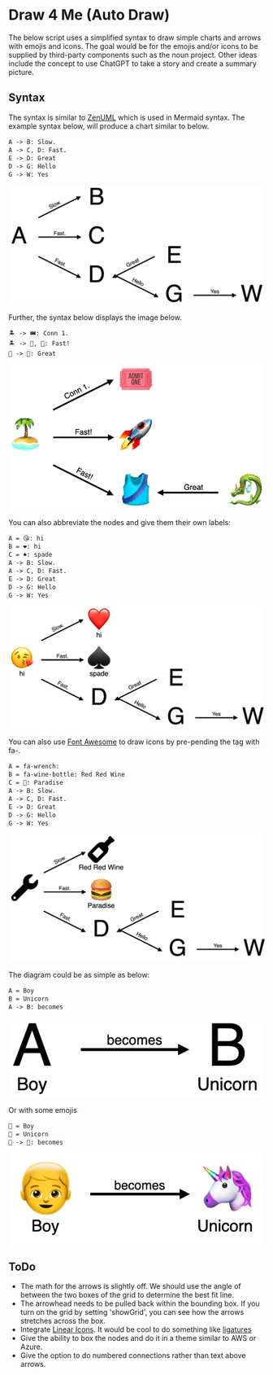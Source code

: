 # Draw 4 Me (Auto Draw)

The below script uses a simplified syntax to draw simple charts and
arrows with emojis and icons. The goal would be for the emojis and/or icons
to be supplied by third-party components such as the noun project. Other ideas
include the concept to use ChatGPT to take a story and create a summary picture.

## Syntax

The syntax is similar to [ZenUML](https://mermaid.js.org/syntax/zenuml.html) which is used in Mermaid syntax. The example syntax below, will produce a chart similar to below.

```draw4me
A -> B: Slow.
A -> C, D: Fast.
E -> D: Great
D -> G: Hello
G -> W: Yes 
```

![Example Diagram](./docs/imgs/example.png)

Further, the syntax below displays the image below.

```draw4me
🏝️ -> 🎟️: Conn 1.
🏝️ -> 🚀, 🎽: Fast!
🐉 -> 🎽: Great
```

![Emoji Example](./docs/imgs/example2.png)

You can also abbreviate the nodes and give them their own labels:

```draw4me
A = 😘: hi
B = ❤️: hi
C = ♠️: spade
A -> B: Slow.
A -> C, D: Fast.
E -> D: Great
D -> G: Hello
G -> W: Yes
```

![Emojis With Labels](./docs/imgs/example3.png)

You can also use [Font Awesome](https://fontawesome.com/) to draw icons by pre-pending the tag with fa-.

```draw4me
A = fa-wrench:
B = fa-wine-bottle: Red Red Wine
C = 🍔: Paradise
A -> B: Slow.
A -> C, D: Fast.
E -> D: Great
D -> G: Hello
G -> W: Yes
```

![A diagram with Font Awesome](./docs/imgs/fa.png)

The diagram could be as simple as below:

```draw4me
A = Boy
B = Unicorn
A -> B: becomes
```

![A boy becomes a unicorn](./docs/imgs/simple1.png)

Or with some emojis

```draw4me
👦 = Boy
🦄 = Unicorn
👦 -> 🦄: becomes
```

![A boy becomes a unicorn with emojis](./docs/imgs/simple2.png)

## ToDo

- The math for the arrows is slightly off. We should use the angle of between the two boxes of the grid to determine the best fit line.
- The arrowhead needs to be pulled back within the bounding box. If you turn on the grid by setting 'showGrid', you can see how the arrows stretches across the box.
- Integrate [Linear Icons](https://linearicons.com/). It would be cool to do something like [ligatures](https://linearicons.com/#liga-font)
- Give the ability to box the nodes and do it in a theme similar to AWS or Azure.
- Give the option to do numbered connections rather than text above arrows.

